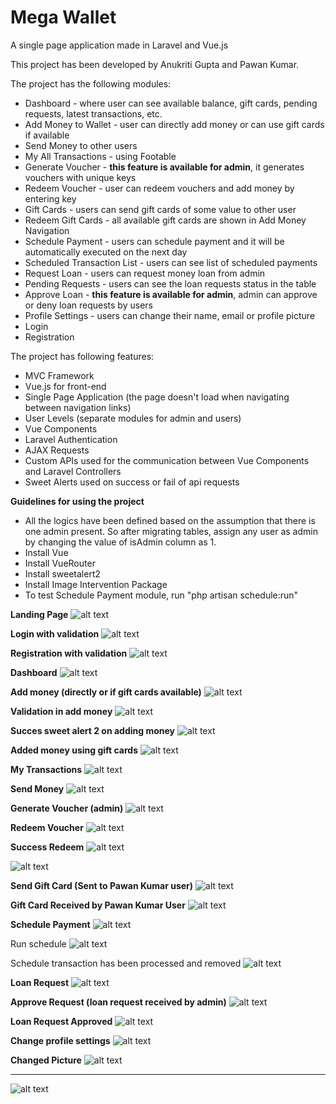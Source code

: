 # Mega Wallet
A single page application made in Laravel and Vue.js

This project has been developed by Anukriti Gupta and Pawan Kumar.

The project has the following modules:
- Dashboard - where user can see available balance, gift cards, pending requests, latest transactions, etc.
- Add Money to Wallet - user can directly add money or can use gift cards if available
- Send Money to other users
- My All Transactions - using Footable
- Generate Voucher - **this feature is available for admin**, it generates vouchers with unique keys
- Redeem Voucher - user can redeem vouchers and add money by entering key
- Gift Cards - users can send gift cards of some value to other user
- Redeem Gift Cards - all available gift cards are shown in Add Money Navigation
- Schedule Payment - users can schedule payment and it will be automatically executed on the next day
- Scheduled Transaction List - users can see list of scheduled payments
- Request Loan - users can request money loan from admin
- Pending Requests - users can see the loan requests status in the table 
- Approve Loan - **this feature is available for admin**, admin can approve or deny loan requests by users
- Profile Settings - users can change their name, email or profile picture
- Login
- Registration


The project has following features:
- MVC Framework
- Vue.js for front-end
- Single Page Application (the page doesn't load when navigating between navigation links)
- User Levels (separate modules for admin and users)
- Vue Components
- Laravel Authentication
- AJAX Requests
- Custom APIs used for the communication between Vue Components and Laravel Controllers
- Sweet Alerts used on success or fail of api requests


**Guidelines for using the project**
- All the logics have been defined based on the assumption that there is one admin present. So after migrating tables, assign any user as admin by changing the value of isAdmin column as 1.
- Install Vue
- Install VueRouter
- Install sweetalert2
- Install Image Intervention Package
- To test Schedule Payment module, run "php artisan schedule:run"



**Landing Page**
![alt text](https://github.com/anukritigupta24/laravel_project-mega_wallet/blob/gh-pages/screenshots/Screenshot%20(77).png)

**Login with validation**
![alt text](https://github.com/anukritigupta24/laravel_project-mega_wallet/blob/gh-pages/screenshots/Screenshot%20(78).png)

**Registration with validation**
![alt text](https://github.com/anukritigupta24/laravel_project-mega_wallet/blob/gh-pages/screenshots/Screenshot%20(79).png)

**Dashboard**
![alt text](https://github.com/anukritigupta24/laravel_project-mega_wallet/blob/gh-pages/screenshots/Screenshot%20(80).png)

**Add money (directly or if gift cards available)**
![alt text](https://github.com/anukritigupta24/laravel_project-mega_wallet/blob/gh-pages/screenshots/Screenshot%20(81).png)

**Validation in add money**
![alt text](https://github.com/anukritigupta24/laravel_project-mega_wallet/blob/gh-pages/screenshots/Screenshot%20(82).png)

**Succes sweet alert 2 on adding money**
![alt text](https://github.com/anukritigupta24/laravel_project-mega_wallet/blob/gh-pages/screenshots/Screenshot%20(83).png)

**Added money using gift cards**
![alt text](https://github.com/anukritigupta24/laravel_project-mega_wallet/blob/gh-pages/screenshots/Screenshot%20(84).png)

**My Transactions**
![alt text](https://github.com/anukritigupta24/laravel_project-mega_wallet/blob/gh-pages/screenshots/Screenshot%20(85).png)

**Send Money**
![alt text](https://github.com/anukritigupta24/laravel_project-mega_wallet/blob/gh-pages/screenshots/Screenshot%20(86).png)

**Generate Voucher (admin)**
![alt text](https://github.com/anukritigupta24/laravel_project-mega_wallet/blob/gh-pages/screenshots/Screenshot%20(88).png)

**Redeem Voucher**
![alt text](https://github.com/anukritigupta24/laravel_project-mega_wallet/blob/gh-pages/screenshots/Screenshot%20(87).png)

**Success Redeem**
![alt text](https://github.com/anukritigupta24/laravel_project-mega_wallet/blob/gh-pages/screenshots/Screenshot%20(89).png)

![alt text](https://github.com/anukritigupta24/laravel_project-mega_wallet/blob/gh-pages/screenshots/Screenshot%20(90).png)

**Send Gift Card (Sent to Pawan Kumar user)**
![alt text](https://github.com/anukritigupta24/laravel_project-mega_wallet/blob/gh-pages/screenshots/Screenshot%20(91).png)

**Gift Card Received by Pawan Kumar User**
![alt text](https://github.com/anukritigupta24/laravel_project-mega_wallet/blob/gh-pages/screenshots/Screenshot%20(92).png)

**Schedule Payment**
![alt text](https://github.com/anukritigupta24/laravel_project-mega_wallet/blob/gh-pages/screenshots/Screenshot%20(96).png)

Run schedule
![alt text](https://github.com/anukritigupta24/laravel_project-mega_wallet/blob/gh-pages/screenshots/Screenshot%20(95).png)

Schedule transaction has been processed and removed
![alt text](https://github.com/anukritigupta24/laravel_project-mega_wallet/blob/gh-pages/screenshots/Screenshot%20(97).png)

**Loan Request**
![alt text](https://github.com/anukritigupta24/laravel_project-mega_wallet/blob/gh-pages/screenshots/Screenshot%20(98).png)

**Approve Request (loan request received by admin)**
![alt text](https://github.com/anukritigupta24/laravel_project-mega_wallet/blob/gh-pages/screenshots/Screenshot%20(100).png)

**Loan Request Approved**
![alt text](https://github.com/anukritigupta24/laravel_project-mega_wallet/blob/gh-pages/screenshots/Screenshot%20(103).png)

**Change profile settings**
![alt text](https://github.com/anukritigupta24/laravel_project-mega_wallet/blob/gh-pages/screenshots/Screenshot%20(104).png)

**Changed Picture**
![alt text](https://github.com/anukritigupta24/laravel_project-mega_wallet/blob/gh-pages/screenshots/Screenshot%20(105).png)
****
![alt text](https://github.com/anukritigupta24/laravel_project-mega_wallet/blob/gh-pages/screenshots/Screenshot%20(106).png)







